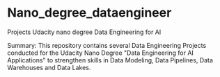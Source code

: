 # Nano_degree_dataengineer
Projects Udacity nano degree Data Engineering for AI

Summary: This repository contains several Data Engineering Projects conducted
for the Udacity Nano Degree "Data Engineering for AI Applications" to strengthen
skills in Data Modeling, Data Pipelines, Data Warehouses and Data Lakes.
